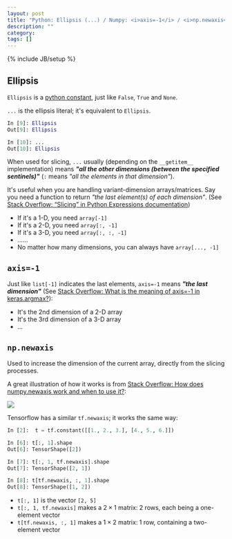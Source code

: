 ```yaml
---
layout: post
title: "Python: Ellipsis (...) / Numpy: <i>axis=-1</i> / <i>np.newaxis</i>"
description: ""
category: 
tags: []
---
```

{% include JB/setup %}

## Ellipsis

`Ellipsis` is a [python constant](https://docs.python.org/dev/library/constants.html#Ellipsis), just like `False`, `True` and `None`.

`...` is the ellipsis literal; it's equivalent to `Ellipsis`.

```python
In [9]: Ellipsis
Out[9]: Ellipsis

In [10]: ...
Out[10]: Ellipsis
```

When used for slicing, `...` usually (depending on the `__getitem__` implementation) means **_"all the other dimensions (between the specified sentinels)"_** (`:` means _"all the elements in that dimension"_).

It's useful when you are handling variant-dimension arrays/matrices. Say you need a function to return _"the last element(s) of each dimension"_. (See [Stack Overflow: “Slicing” in Python Expressions documentation](https://stackoverflow.com/a/753260))

- If it's a 1-D, you need `array[-1]`
- If it's a 2-D, you need `array[:, -1]`
- If it's a 3-D, you need `array[:, :, -1]`
- ......
- No matter how many dimensions, you can always have `array[..., -1]`

## `axis=-1`

Just like `list[-1]` indicates the last elements, `axis=-1` means **_"the last dimension"_** (See [Stack Overflow: What is the meaning of axis=-1 in keras.argmax?](https://stackoverflow.com/a/47436103)):

- It's the 2nd dimension of a 2-D array
- It's the 3rd dimension of a 3-D array
- ...

## `np.newaxis`

Used to increase the dimension of the current array, directly from the slicing processes.

A great illustration of how it works is from [Stack Overflow: How does numpy.newaxis work and when to use it?](https://stackoverflow.com/a/41267079):

![](https://i.stack.imgur.com/zkMBy.png)

Tensorflow has a similar `tf.newaxis`; it works the same way:

```python
In [2]:  t = tf.constant([[1., 2., 3.], [4., 5., 6.]])

In [6]: t[:, 1].shape
Out[6]: TensorShape([2])

In [7]: t[:, 1, tf.newaxis].shape
Out[7]: TensorShape([2, 1])

In [8]: t[tf.newaxis, :, 1].shape
Out[8]: TensorShape([1, 2])
```

- `t[:, 1]` is the vector `[2, 5]`
- `t[:, 1, tf.newaxis]` makes a $2 \times 1$ matrix: 2 rows, each being a one-element vector
- `t[tf.newaxis, :, 1]` makes a $1 \times 2$ matrix: 1 row, containing a two-element vector